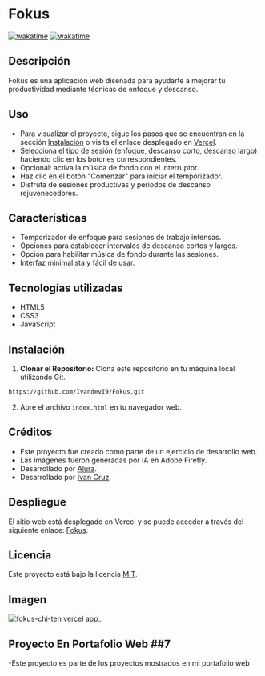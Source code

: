 # Fokus

[![wakatime](https://wakatime.com/badge/github/Ivandv19/Fokus.svg)](https://wakatime.com/badge/github/Ivandv19/Fokus)
[![wakatime](https://wakatime.com/badge/user/c585b1da-c687-4d3b-89c1-72901e86fb52/project/979d9539-eb3e-4aa2-9564-fd04dc26ba76.svg)](https://wakatime.com/badge/user/c585b1da-c687-4d3b-89c1-72901e86fb52/project/979d9539-eb3e-4aa2-9564-fd04dc26ba76)

## Descripción

Fokus es una aplicación web diseñada para ayudarte a mejorar tu productividad mediante técnicas de enfoque y descanso.

## Uso

- Para visualizar el proyecto, sigue los pasos que se encuentran en la sección [Instalación](#instalación) o visita el enlace desplegado en [Vercel](https://fokus-chi-ten.vercel.app/).
- Selecciona el tipo de sesión (enfoque, descanso corto, descanso largo) haciendo clic en los botones correspondientes.
- Opcional: activa la música de fondo con el interruptor.
- Haz clic en el botón "Comenzar" para iniciar el temporizador.
- Disfruta de sesiones productivas y períodos de descanso rejuvenecedores.


## Características

- Temporizador de enfoque para sesiones de trabajo intensas.
- Opciones para establecer intervalos de descanso cortos y largos.
- Opción para habilitar música de fondo durante las sesiones.
- Interfaz minimalista y fácil de usar.

## Tecnologías utilizadas

- HTML5
- CSS3
- JavaScript

## Instalación

1. **Clonar el Repositorio:** Clona este repositorio en tu máquina local utilizando Git.
```bash
https://github.com/IvandevI9/Fokus.git
```
2. Abre el archivo `index.html` en tu navegador web.


## Créditos

- Este proyecto fue creado como parte de un ejercicio de desarrollo web.
- Las imágenes fueron generadas por IA en Adobe Firefly.
- Desarrollado por [Alura](https://www.alura.com.br/).
- Desarrollado por [Ivan Cruz](https://www.linkedin.com/in/ivan-cruz-1906mx/).


## Despliegue

El sitio web está desplegado en Vercel y se puede acceder a través del siguiente enlace: [Fokus]( https://fokus-chi-ten.vercel.app/ ).

## Licencia

Este proyecto está bajo la licencia [MIT](LICENSE).

## Imagen

![fokus-chi-ten vercel app_]( https://github.com/user-attachments/assets/127f9268-0926-492c-9134-f12ab50f115d )

## Proyecto En Portafolio Web ##7

-Este proyecto es parte de los proyectos mostrados en mi portafolio web
